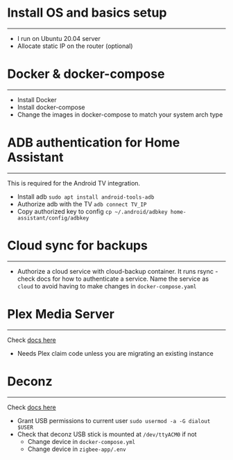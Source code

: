 # Install OS and basics setup
----
- I run on Ubuntu 20.04 server
- Allocate static IP on the router (optional)

# Docker & docker-compose
----
- Install Docker 
- Install docker-compose
- Change the images in docker-compose to match your system arch type

# ADB authentication for Home Assistant
----
This is required for the Android TV integration.
- Install adb `sudo apt install android-tools-adb`
- Authorize adb with the TV `adb connect TV_IP`
- Copy authorized key to config `cp ~/.android/adbkey home-assistant/config/adbkey`

# Cloud sync for backups
----
- Authorize a cloud service with cloud-backup container. It runs rsync - check docs for how to authenticate a service. Name the service as `cloud` to avoid having to make changes in `docker-compose.yaml`

# Plex Media Server
----
Check [docs here](https://github.com/plexinc/pms-docker)
- Needs Plex claim code unless you are migrating an existing instance

# Deconz
----
Check [docs here](https://phoscon.de/en/conbee/install#docker)
- Grant USB permissions to current user `sudo usermod -a -G dialout $USER`
- Check that deconz USB stick is mounted at `/dev/ttyACM0` if not
	- Change device in `docker-compose.yml`
	- Change device in `zigbee-app/.env`
